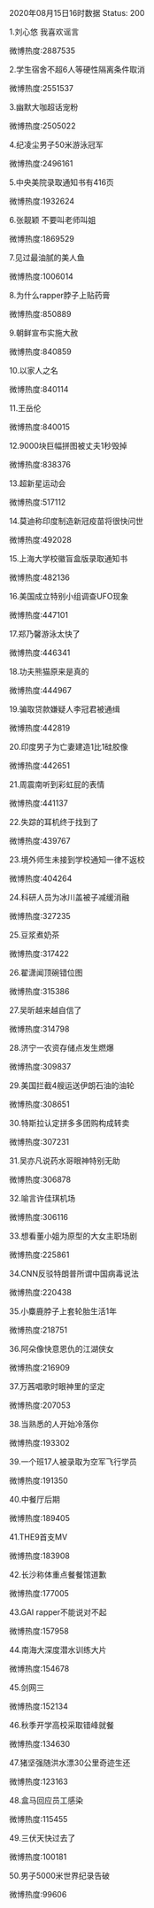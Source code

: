 2020年08月15日16时数据
Status: 200

1.刘心悠 我喜欢谣言

微博热度:2887535

2.学生宿舍不超6人等硬性隔离条件取消

微博热度:2551537

3.幽默大咖超话宠粉

微博热度:2505022

4.纪凌尘男子50米游泳冠军

微博热度:2496161

5.中央美院录取通知书有416页

微博热度:1932624

6.张靓颖 不要叫老师叫姐

微博热度:1869529

7.见过最油腻的美人鱼

微博热度:1006014

8.为什么rapper脖子上贴药膏

微博热度:850889

9.朝鲜宣布实施大赦

微博热度:840859

10.以家人之名

微博热度:840114

11.王岳伦

微博热度:840015

12.9000块巨幅拼图被丈夫1秒毁掉

微博热度:838376

13.超新星运动会

微博热度:517112

14.莫迪称印度制造新冠疫苗将很快问世

微博热度:492028

15.上海大学校徽盲盒版录取通知书

微博热度:482136

16.美国成立特别小组调查UFO现象

微博热度:447101

17.郑乃馨游泳太快了

微博热度:446341

18.功夫熊猫原来是真的

微博热度:444967

19.骗取贷款嫌疑人李冠君被通缉

微博热度:442819

20.印度男子为亡妻建造1比1硅胶像

微博热度:442651

21.周震南听到彩虹屁的表情

微博热度:441137

22.失踪的耳机终于找到了

微博热度:439767

23.境外师生未接到学校通知一律不返校

微博热度:404264

24.科研人员为冰川盖被子减缓消融

微博热度:327235

25.豆浆煮奶茶

微博热度:317422

26.翟潇闻顶碗错位图

微博热度:315386

27.吴昕越来越自信了

微博热度:314798

28.济宁一农资存储点发生燃爆

微博热度:309837

29.美国拦截4艘运送伊朗石油的油轮

微博热度:308651

30.特斯拉认定拼多多团购构成转卖

微博热度:307231

31.吴亦凡说药水哥眼神特别无助

微博热度:306878

32.喻言许佳琪机场

微博热度:306116

33.想看董小姐为原型的大女主职场剧

微博热度:225861

34.CNN反驳特朗普所谓中国病毒说法

微博热度:220438

35.小麋鹿脖子上套轮胎生活1年

微博热度:218751

36.阿朵像快意恩仇的江湖侠女

微博热度:216909

37.万茜唱歌时眼神里的坚定

微博热度:207053

38.当熟悉的人开始冷落你

微博热度:193302

39.一个班17人被录取为空军飞行学员

微博热度:191350

40.中餐厅后期

微博热度:189405

41.THE9首支MV

微博热度:183908

42.长沙称体重点餐餐馆道歉

微博热度:177005

43.GAI rapper不能说对不起

微博热度:157958

44.南海大深度潜水训练大片

微博热度:154678

45.剑网三

微博热度:152134

46.秋季开学高校采取错峰就餐

微博热度:134630

47.猪坚强随洪水漂30公里奇迹生还

微博热度:123163

48.盒马回应员工感染

微博热度:115455

49.三伏天快过去了

微博热度:100181

50.男子5000米世界纪录告破

微博热度:99606

